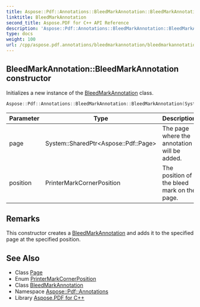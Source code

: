 ```yaml
---
title: Aspose::Pdf::Annotations::BleedMarkAnnotation::BleedMarkAnnotation constructor
linktitle: BleedMarkAnnotation
second_title: Aspose.PDF for C++ API Reference
description: 'Aspose::Pdf::Annotations::BleedMarkAnnotation::BleedMarkAnnotation constructor. Initializes a new instance of the BleedMarkAnnotation class in C++.'
type: docs
weight: 100
url: /cpp/aspose.pdf.annotations/bleedmarkannotation/bleedmarkannotation/
---
```

## BleedMarkAnnotation::BleedMarkAnnotation constructor


Initializes a new instance of the [BleedMarkAnnotation](../) class.

```cpp
Aspose::Pdf::Annotations::BleedMarkAnnotation::BleedMarkAnnotation(System::SharedPtr<Aspose::Pdf::Page> page, PrinterMarkCornerPosition position)
```


| Parameter | Type | Description |
| --- | --- | --- |
| page | System::SharedPtr\<Aspose::Pdf::Page\> | The page where the annotation will be added. |
| position | PrinterMarkCornerPosition | The position of the bleed mark on the page. |
## Remarks



This constructor creates a [BleedMarkAnnotation](../) and adds it to the specified page at the specified position. 
## See Also

* Class [Page](../../../aspose.pdf/page/)
* Enum [PrinterMarkCornerPosition](../../printermarkcornerposition/)
* Class [BleedMarkAnnotation](../)
* Namespace [Aspose::Pdf::Annotations](../../)
* Library [Aspose.PDF for C++](../../../)
